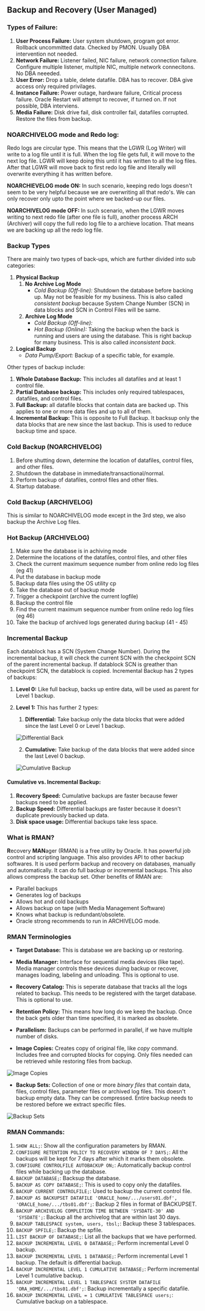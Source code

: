 ## Backup and Recovery (User Managed)

### Types of Failure:
1. **User Process Failure:** User system shutdown, program got error. Rollback uncommitted data. Checked by PMON. Usually DBA intervention not needed.
2. **Network Failure:** Listener failed, NIC failure, network connection failure. Configure multiple listener, multiple NIC, multiple network connecitons. No DBA neeeded.
3. **User Error:** Drop a table, delete datafile. DBA has to recover. DBA give access only required privilages. 
4. **Instance Failure:** Power outage, hardware failure, Critical process failure. Oracle Restart will attempt to recover, if turned on. If not possible, DBA interviens. 
5. **Media Failure:** Disk drive fail, disk controller fail, datafiles corrupted. Restore the files from backup. 

### NOARCHIVELOG mode and Redo log:
Redo logs are circular type. This means that the LGWR (Log Writer) will write to a log file until it is full. When the log file gets full, it will move to the next log file. LGWR will keep doing this until it has written to all the log files. After that LGWR will move back to first redo log file and literally will overwrite everything it has written before. 

**NOARCHIEVELOG mode ON:** In such scenario, keeping redo logs doesn't seem to be very helpful because we are overwriting all that redo's. We can only recover only upto the point where we backed-up our files.

**NOARCHIVELOG mode OFF:** In such scenario, when the LGWR moves writing to next redo file (after one file is full), another process ARCH (Archiver) will copy the full redo log file to a archieve location. That means we are backing up all the redo log file. 

### Backup Types
There are mainly two types of back-ups, which are further divided into sub categories:

1. **Physical Backup**
    1. **No Archive Log Mode**
        * *Cold Backup (Off-line):* Shutdown the database before backing up. May not be feasible for my business. This is also called _consistent backup_ because System Change Number (SCN) in data blocks and SCN in Control Files will be same.
    2. **Archive Log Mode**
        * *Cold Backup (Off-line):*
        * *Hot Backup (Online):* Taking the backup when the back is running and users are using the database. This is right backup for many business. This is also called _inconsistent back_.
2. **Logical Backup**
    * *Data Pump/Export:* Backup of a specific table, for example.

Other types of backup include:

1. **Whole Database Backup:** This includes all datafiles and at least 1 control file.
2. **Partial Database backup:** This includes only required tablespaces, datafiles, and control files.
3. **Full Backup:** all datafile blocks that contain data are backed up. This applies to one or more data files and up to all of them.
4. **Incremental Backup:** This is opposite to Full Backup. It backsup only the data blocks that are new since the last backup. This is used to reduce backup time and space.

### Cold Backup (NOARCHIVELOG)
1. Before shutting down, determine the location of datafiles, control files, and other files.
2. Shutdown the database in immediate/transactional/normal.
3. Perform backup of datafiles, control files and other files.
4. Startup database.

### Cold Backup (ARCHIVELOG)
This is similar to NOARCHIVELOG mode except in the 3rd step, we also backup the Archive Log files.

### Hot Backup (ARCHIVELOG)
1. Make sure the database is in achiving mode
2. Determine the locations of the datafiles, control files, and other files
3. Check the current maximum sequence number from online redo log files (eg 41)
4. Put the database in backup mode
5. Backup data files using the OS utility cp
6. Take the database out of backup mode
7. Trigger a checkpoint (archive the current logfile)
8. Backup the control file
9. Find the current maximum sequence number from online redo log files (eg 46)
10. Take the backup of archived logs generated during backup (41 - 45)

### Incremental Backup
Each datablock has a SCN (System Change Number). During the incremental backup, it will check the current SCN with the checkpoint SCN of the parent incremental backup. If datablock SCN is greather than checkpoint SCN, the datablock is copied. Incremental Backup has 2 types of backups:

1. **Level 0:** Like full backup, backs up entire data, will be used as parent for Level 1 backup. 
2. **Level 1:** This has further 2 types:
    1. **Differential:** Take backup only the data blocks that were added since the last Level 0 or Level 1 backup.

    ![Differential Back](https://docs.oracle.com/cd/B19306_01/backup.102/b14192/img/brbsc009.gif)
    
    2. **Cumulative:** Take backup of the data blocks that were added since the last Level 0 backup.

    ![Cumulative Backup](https://docs.oracle.com/cd/B19306_01/backup.102/b14192/img/brbsc010.gif)

#### Cumulative vs. Incremental Backup:
1. **Recovery Speed:** Cumulative backups are faster because fewer backups need to be applied.
2. **Backup Speed:** Differential backups are faster because it doesn't duplicate previously backed up data.
3. **Disk space usage:** Differential backups take less space.

### What is RMAN?
**R**ecovery **MAN**ager (RMAN) is a free utility by Oracle. It has powerful job control and scripting language. This also provides API to other backup softwares. It is used perform backup and recovery on databases, manually and automatically. It can do full backup or incremental backups. This also allows compress the backup set. Other benefits of RMAN are:

* Parallel backups
* Generates log of backups
* Allows hot and cold backups
* Allows backup on tape (with Media Management Software)
* Knows what backup is redundant/obsolete.
* Oracle strong recommends to run in ARCHIVELOG mode.

### RMAN Terminologies
* **Target Database:** This is database we are backing up or restoring.
* **Media Manager:** Interface for sequential media devices (like tape). Media manager controls these devices duing backup or recover, manages loading, labeling and unloading. This is optional to use.
* **Recovery Catalog:** This is seperate database that tracks all the logs related to backup. This needs to be registered with the target database. This is optional to use.

* **Retention Policy:** This means how long do we keep the backup. Once the back gets older than time specified, it is marked as obsolete.

* **Parallelism:** Backups can be performed in parallel, if we have multiple number of disks.

* **Image Copies:** Creates copy of original file, like _copy_ command. Includes free and corrupted blocks for copying. Only files needed can be retrieved while restoring files from backup.

![Image Copies](https://i.ibb.co/2kpB5Wm/image-copies.jpg)

* **Backup Sets:** Collection of one or more _binary files_ that contain data, files, control files, parameter files or archived log files. This doesn't backup empty data. They can be compressed. Entire backup needs to be restored before we extract specific files.

![Backup Sets](https://i.ibb.co/zVw9cPz/backup-sets.jpg)

### RMAN Commands:
1. `SHOW ALL;`: Show all the configuration parameters by RMAN.
2. `CONFIGURE RETENTION POLICY TO RECOVERY WINDOW OF 7 DAYS;`: All the backups will be kept for 7 days after which it marks them obsolete.
3. `CONFIGURE CONTROLFILE AUTOBACKUP ON;`: Automatically backup control files while backing up the database.
4. `BACKUP DATABASE;`: Backsup the database.
5. `BACKUP AS COPY DATABASE;`: This is used to copy only the datafiles.
6. `BACKUP CURRENT CONTROLFILE;`: Used to backup the current control file.
7. `BACKUP AS BACKUPSET DATAFILE 'ORACLE_home/.../users01.dbf', 'ORACLE_home/.../tbs01.dbf';`: Backup 2 files in format of BACKUPSET.
8. `BACKUP ARCHIVELOG COMPLETION TIME BETWEEN 'SYSDATE-30' AND 'SYSDATE';`: Backup all the archivelog that are within last 30 days.
9. `BACKUP TABLESPACE system, users, tbsl;`: Backup these 3 tablespaces.
10. `BACKUP SPFILE;`: Backup the spfile.
11. `LIST BACKUP OF DATABASE;`: List all the backups that we have performed.
12. `BACKUP INCREMENTAL LEVEL 0 DATABASE;`: Perform incremental Level 0 backup.
13. `BACKUP INCREMENTAL LEVEL 1 DATABASE;`: Perform incremental Level 1 backup. The default is differential backup.
14. `BACKUP INCREMENTAL LEVEL 1 CUMULATIVE DATABASE;`: Perform incremental Level 1 cumulative backup.
15. `BACKUP INCREMENTAL LEVEL 1 TABLESPACE SYSTEM DATAFILE 'ORA_HOME/.../tbs01.dbf';`: Backup incrementally a specific datafile.
16. `BACKUP INCREMENTAL LEVEL = 1 CUMULATIVE TABLESPACE users;`: Cumulative backup on a tablespace.